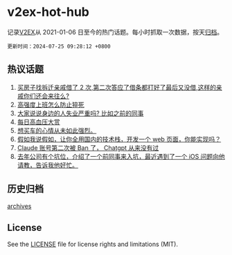 # v2ex-hot-hub

 记录[V2EX](https://www.v2ex.com/)从 2021-01-06 日至今的热门话题。每小时抓取一次数据，按天[归档](archives)。

`更新时间：2024-07-25 09:28:12 +0800`

## 热议话题

1. [买房子找拆迁亲戚借了 2 次,第二次答应了借条都打好了最后又没借,这样的亲戚你们还会来往么?](https://www.v2ex.com/t/1059724)
1. [高强度上班怎么防止猝死](https://www.v2ex.com/t/1059663)
1. [大家说说身边的人失业严重吗? 比如之前的同事](https://www.v2ex.com/t/1059616)
1. [每日高血压大赏](https://www.v2ex.com/t/1059652)
1. [想买车的心情从未如此强烈。](https://www.v2ex.com/t/1059802)
1. [假如我说假如，让你全用国内的技术栈，开发一个 web 页面，你能实现吗？](https://www.v2ex.com/t/1059754)
1. [Claude 账号第二次被 Ban 了， Chatgpt 从来没有过](https://www.v2ex.com/t/1059613)
1. [去年公司有个坑位，介绍了一个前同事来入坑，最近遇到了一个 iOS 问题向他请教，告诉我他好忙。](https://www.v2ex.com/t/1059706)

## 历史归档

[archives](archives)

## License

See the [LICENSE](LICENSE) file for license rights and limitations (MIT).
